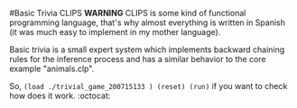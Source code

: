 #Basic Trivia CLIPS
**WARNING** CLIPS is some kind of functional programming language, that's why almost everything is written in Spanish (it was much easy to implement in my mother language).

Basic trivia is a small expert system which implements backward chaining rules for the inference process and has a similar behavior to the core example "animals.clp".

So, `(load ./trivial_game_200715133 ) (reset) (run)` if you want to check how does it work. :octocat:

